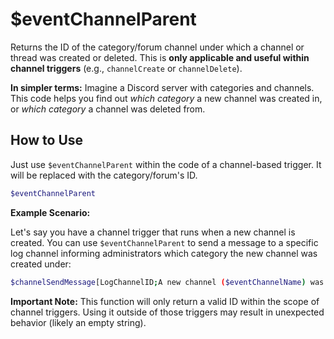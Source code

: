 # $eventChannelParent

Returns the ID of the category/forum channel under which a channel or thread was created or deleted. This is **only applicable and useful within channel triggers** (e.g., `channelCreate` or `channelDelete`).

**In simpler terms:** Imagine a Discord server with categories and channels. This code helps you find out *which category* a new channel was created in, or *which category* a channel was deleted from.

## How to Use

Just use `$eventChannelParent` within the code of a channel-based trigger. It will be replaced with the category/forum's ID.

```bash
$eventChannelParent
```

**Example Scenario:**

Let's say you have a channel trigger that runs when a new channel is created. You can use `$eventChannelParent` to send a message to a specific log channel informing administrators which category the new channel was created under:

```bash
$channelSendMessage[LogChannelID;A new channel ($eventChannelName) was created under category ID: $eventChannelParent]
```

**Important Note:**  This function will only return a valid ID within the scope of channel triggers. Using it outside of those triggers may result in unexpected behavior (likely an empty string).